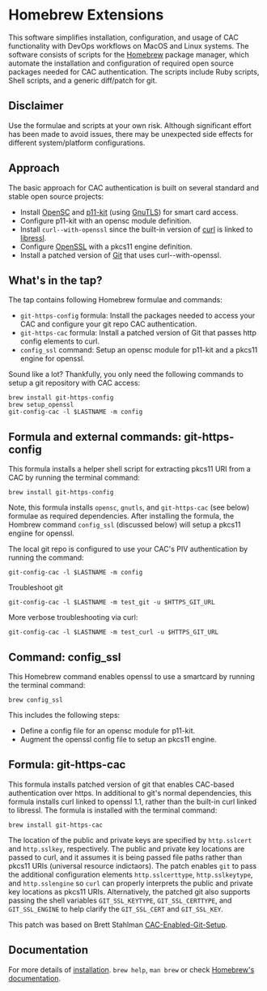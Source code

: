 # Homebrew Extensions
This software simplifies installation, configuration, and usage of CAC functionality with DevOps workflows on MacOS and Linux systems. The software consists of scripts for the [Homebrew](https://brew.sh/) package manager, which automate the installation and configuration of required open source packages needed for CAC authentication. The scripts include Ruby scripts, Shell scripts, and a generic diff/patch for git.

## Disclaimer
Use the formulae and scripts at your own risk. Although significant effort has been made to avoid issues, there may be unexpected side effects for different system/platform configurations.

## Approach
The basic approach for CAC authentication is built on several standard and stable open source projects:
* Install
[OpenSC](https://github.com/OpenSC/OpenSC/wiki) and
[p11-kit](https://p11-glue.github.io/p11-glue/p11-kit.html) (using
[GnuTLS](https://www.gnutls.org/))
for smart card access.
* Configure p11-kit with an opensc module definition.
*	Install
`curl--with-openssl` since the built-in version of [curl](https://curl.se/) is linked to
[libressl](https://www.libressl.org/).
*	Configure
[OpenSSL](https://github.com/openssl/openssl)
with a pkcs11 engine definition.
*	Install a patched version of [Git](https://github.com/git/git) that uses curl--with-openssl.

## What's in the tap?
The tap contains following Homebrew formulae and commands:
* `git-https-config` formula: Install the packages needed to access your CAC and configure your git repo CAC authentication.
* `git-https-cac` formula: Install a patched version of Git that passes http config elements to curl.
*	`config_ssl` command: Setup an opensc module for p11-kit and a pkcs11 engine for openssl.


Sound like a lot? Thankfully, you only need the following commands to setup a git repository with CAC access:
```
brew install git-https-config
brew setup_openssl
git-config-cac -l $LASTNAME -m config
```
## Formula and external commands: git-https-config
This formula installs a helper shell script for extracting pkcs11 URI from a CAC by running the terminal command:
```
brew install git-https-config
```
Note, this formula installs `opensc`, `gnutls`, and `git-https-cac` (see below) formulae as required dependencies. After installing the formula, the Hombrew command `config_ssl` (discussed below) will setup a pkcs11 engiine for openssl.

The local git repo is configured to use your CAC's PIV authentication by running the command:
```
git-config-cac -l $LASTNAME -m config
```

Troubleshoot git
```
git-config-cac -l $LASTNAME -m test_git -u $HTTPS_GIT_URL
```
More verbose troubleshooting via curl:
```
git-config-cac -l $LASTNAME -m test_curl -u $HTTPS_GIT_URL
```

## Command: config_ssl
This Homebrew command enables openssl to use a smartcard by running the terminal command:

```
brew config_ssl
```

This includes the following steps:
* Define a config file for an opensc module for p11-kit.
* Augment the openssl config file to setup an pkcs11 engine.
## Formula: git-https-cac
This formula installs patched version of git that enables CAC-based authentication over https. In additional to git's normal dependencies, this formula installs curl linked to openssl 1.1, rather than the built-in curl linked to libressl. The formula is installed with the terminal command:
```
brew install git-https-cac
```

The location of the public and private keys are specified by `http.sslcert` and `http.sslkey`, respectively. The public and private key locations are passed to curl, and it assumes it is being passed file paths rather than pkcs11 URIs (universal resource indictaors). The patch enables `git` to pass the additional configuration elements `http.sslcerttype`, `http.sslkeytype`, and `http.sslengine` so `curl` can properly interprets the public and private key locations as pkcs11 URIs. Alternatively, the patched git also supports passing the shell variables `GIT_SSL_KEYTYPE`, `GIT_SSL_CERTTYPE`, and `GIT_SSL_ENGINE` to help clarify the `GIT_SSL_CERT` and `GIT_SSL_KEY`.

This patch was based on Brett Stahlman [CAC-Enabled-Git-Setup](https://github.com/bpstahlman/cac-enabled-git-setup).

## Documentation
For more details of [installation](INSTALL.md).
`brew help`, `man brew` or check [Homebrew's documentation](https://docs.brew.sh).

